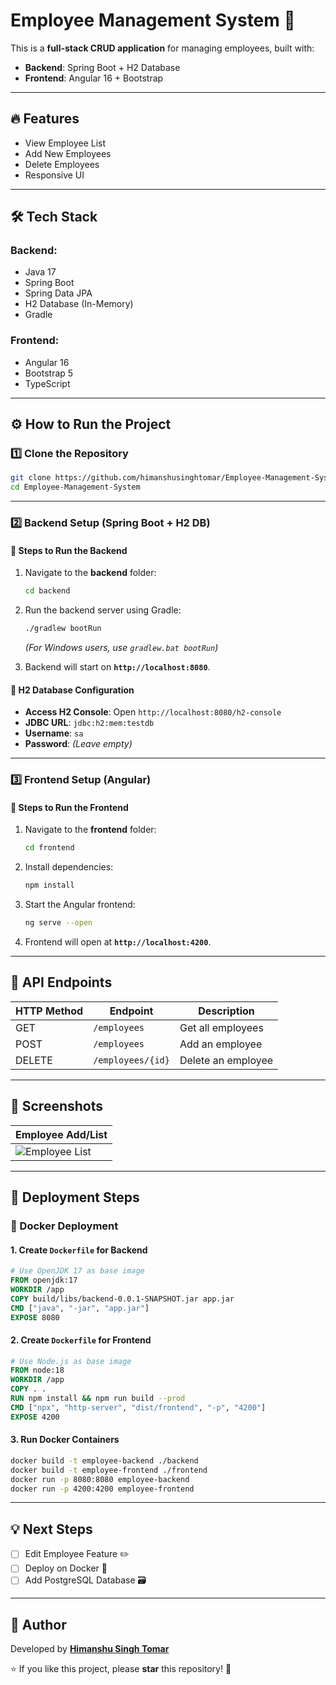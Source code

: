# Employee Management System 🚀

This is a **full-stack CRUD application** for managing employees, built with:

- **Backend**: Spring Boot + H2 Database
- **Frontend**: Angular 16 + Bootstrap

---

## 🔥 Features
- View Employee List
- Add New Employees
- Delete Employees
- Responsive UI

---

## 🛠 Tech Stack
### **Backend:**
- Java 17
- Spring Boot
- Spring Data JPA
- H2 Database (In-Memory)
- Gradle

### **Frontend:**
- Angular 16
- Bootstrap 5
- TypeScript

---

## ⚙️ How to Run the Project

### **1️⃣ Clone the Repository**
```sh
git clone https://github.com/himanshusinghtomar/Employee-Management-System.git
cd Employee-Management-System
```

---

### **2️⃣ Backend Setup (Spring Boot + H2 DB)**
#### **📌 Steps to Run the Backend**
1. Navigate to the **backend** folder:
   ```sh
   cd backend
   ```
2. Run the backend server using Gradle:
   ```sh
   ./gradlew bootRun
   ```
   *(For Windows users, use `gradlew.bat bootRun`)*

3. Backend will start on **`http://localhost:8080`**.

#### **📌 H2 Database Configuration**
- **Access H2 Console**: Open `http://localhost:8080/h2-console`
- **JDBC URL**: `jdbc:h2:mem:testdb`
- **Username**: `sa`
- **Password**: *(Leave empty)*

---

### **3️⃣ Frontend Setup (Angular)**
#### **📌 Steps to Run the Frontend**
1. Navigate to the **frontend** folder:
   ```sh
   cd frontend
   ```
2. Install dependencies:
   ```sh
   npm install
   ```
3. Start the Angular frontend:
   ```sh
   ng serve --open
   ```
4. Frontend will open at **`http://localhost:4200`**.

---

## 📌 API Endpoints

| HTTP Method | Endpoint | Description |
|------------|---------|-------------|
| GET | `/employees` | Get all employees |
| POST | `/employees` | Add an employee |
| DELETE | `/employees/{id}` | Delete an employee |

---

## 📸 Screenshots

| Employee Add/List |
|--------------|
| ![Employee List]([https://drive.google.com/file/d/17A85KugYrhDKc0Ukguo1CrKRVTCUirjs/view]) |

---

## 🚀 Deployment Steps
### **📌 Docker Deployment**
#### **1. Create `Dockerfile` for Backend**
```dockerfile
# Use OpenJDK 17 as base image
FROM openjdk:17
WORKDIR /app
COPY build/libs/backend-0.0.1-SNAPSHOT.jar app.jar
CMD ["java", "-jar", "app.jar"]
EXPOSE 8080
```

#### **2. Create `Dockerfile` for Frontend**
```dockerfile
# Use Node.js as base image
FROM node:18
WORKDIR /app
COPY . .
RUN npm install && npm run build --prod
CMD ["npx", "http-server", "dist/frontend", "-p", "4200"]
EXPOSE 4200
```

#### **3. Run Docker Containers**
```sh
docker build -t employee-backend ./backend
docker build -t employee-frontend ./frontend
docker run -p 8080:8080 employee-backend
docker run -p 4200:4200 employee-frontend
```

---

## 💡 Next Steps
- [ ] Edit Employee Feature ✏️
- [ ] Deploy on Docker 🐳
- [ ] Add PostgreSQL Database 🗃️

---

## 📝 Author
Developed by **[Himanshu Singh Tomar](https://github.com/Himanshusinghtomar)**

⭐ If you like this project, please **star** this repository! 🚀

